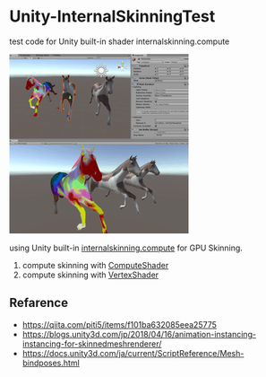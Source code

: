 # Unity-InternalSkinningTest

test code for Unity built-in shader internalskinning.compute

![mov](mov.gif)

using Unity built-in [internalskinning.compute](Assets/SkinningCompute/Shaders/internalskinning.compute) for GPU Skinning.

1. compute skinning with [ComputeShader](Assets/SkinningCompute/Shaders/skinning.compute)
2. compute skinning with [VertexShader](Assets/SkinningCompute/Shaders/vertexSkinning.shader)

## Refarence

- https://qiita.com/piti5/items/f101ba632085eea25775
- https://blogs.unity3d.com/jp/2018/04/16/animation-instancing-instancing-for-skinnedmeshrenderer/
- https://docs.unity3d.com/ja/current/ScriptReference/Mesh-bindposes.html